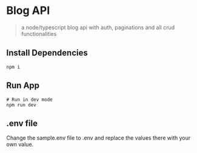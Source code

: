 # Blog API

> a node/typescript blog api with auth, paginations and all crud functionalities

## Install Dependencies

```
npm i
```

## Run App

```
# Run in dev mode
npm run dev

```

## .env file

Change the sample.env file to .env and replace the values there with your own value.
